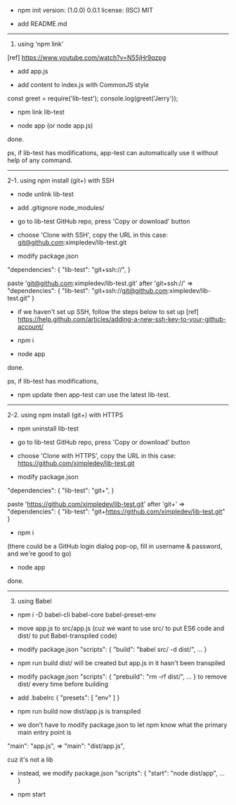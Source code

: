 - npm init
version: (1.0.0) 0.0.1
license: (ISC) MIT

- add README.md

-----

1. using 'npm link'

[ref]
https://www.youtube.com/watch?v=N55jHr9qzpg

- add app.js

- add content to index.js with CommonJS style

const greet = require('lib-test');
console.log(greet('Jerry'));

- npm link lib-test

- node app
(or node app.js)

done.

ps,
if lib-test has modifications,
app-test can automatically use it without help of any command.

-----

2-1. using npm install (git+) with SSH

- node unlink lib-test

- add .gitignore
node_modules/

- go to lib-test GitHub repo, press 'Copy or download' button

- choose 'Clone with SSH', copy the URL
in this case:
git@github.com:ximpledev/lib-test.git

- modify package.json

"dependencies": {
  "lib-test": "git+ssh://",
}

paste 'git@github.com:ximpledev/lib-test.git' after 'git+ssh://'
=>
"dependencies": {
  "lib-test": "git+ssh://git@github.com:ximpledev/lib-test.git"
}

- if we haven't set up SSH, follow the steps below to set up
[ref]
https://help.github.com/articles/adding-a-new-ssh-key-to-your-github-account/

- npm i

- node app

done.

ps,
if lib-test has modifications,
- npm update
then app-test can use the latest lib-test.

-----

2-2. using npm install (git+) with HTTPS

- npm uninstall lib-test

- go to lib-test GitHub repo, press 'Copy or download' button

- choose 'Clone with HTTPS', copy the URL
in this case:
https://github.com/ximpledev/lib-test.git

- modify package.json

"dependencies": {
  "lib-test": "git+",
}

paste 'https://github.com/ximpledev/lib-test.git' after 'git+'
=>
"dependencies": {
  "lib-test": "git+https://github.com/ximpledev/lib-test.git"
}

- npm i

(there could be a GitHub login dialog pop-op,
fill in username & password, and we're good to go)

- node app

done.

-----

3. using Babel

- npm i -D babel-cli babel-core babel-preset-env

- move app.js to src/app.js
(cuz we want to use src/ to put ES6 code and dist/ to put Babel-transpiled code)

- modify package.json
"scripts": {
  "build": "babel src/ -d dist/",
  ...
}

- npm run build
dist/ will be created but app.js in it hasn't been transpiled

- modify package.json
"scripts": {
  "prebuild": "rm -rf dist/",
  ...
}
to remove dist/ every time before building

- add .babelrc
{
  "presets": [
    "env"
  ]
}

- npm run build
now dist/app.js is transpiled

- we don't have to modify package.json
to let npm know what the primary main entry point is

"main": "app.js",
=>
"main": "dist/app.js",

cuz it's not a lib

- instead, we modify package.json
"scripts": {
  "start": "node dist/app",
  ...
}

- npm start
